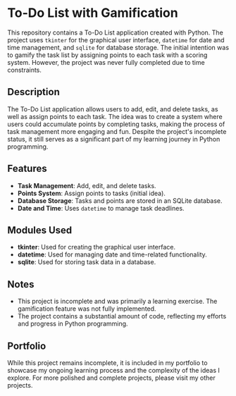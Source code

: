 # To-Do List with Gamification

This repository contains a To-Do List application created with Python. The project uses `tkinter` for the graphical user interface, `datetime` for date and time management, and `sqlite` for database storage. The initial intention was to gamify the task list by assigning points to each task with a scoring system. However, the project was never fully completed due to time constraints.

## Description

The To-Do List application allows users to add, edit, and delete tasks, as well as assign points to each task. The idea was to create a system where users could accumulate points by completing tasks, making the process of task management more engaging and fun. Despite the project's incomplete status, it still serves as a significant part of my learning journey in Python programming.

## Features

- **Task Management**: Add, edit, and delete tasks.
- **Points System**: Assign points to tasks (initial idea).
- **Database Storage**: Tasks and points are stored in an SQLite database.
- **Date and Time**: Uses `datetime` to manage task deadlines.

## Modules Used

- **tkinter**: Used for creating the graphical user interface.
- **datetime**: Used for managing date and time-related functionality.
- **sqlite**: Used for storing task data in a database.

## Notes

- This project is incomplete and was primarily a learning exercise. The gamification feature was not fully implemented.
- The project contains a substantial amount of code, reflecting my efforts and progress in Python programming.

## Portfolio

While this project remains incomplete, it is included in my portfolio to showcase my ongoing learning process and the complexity of the ideas I explore. For more polished and complete projects, please visit my other projects. 